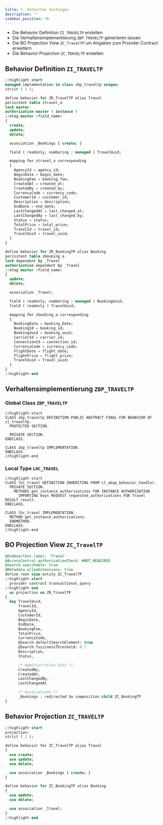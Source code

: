 ```yaml
---
title: 7. Verhalten festlegen
description: ""
sidebar_position: 70
---
```


- Die Behavior Definition `ZI_TRAVELTP` erstellen
- Die Verhaltensimplementierung `ZBP_TRAVELTP` generieren lassen
- Die BO Projection View `ZC_TravelTP` um Angaben zum Provider Contract erweitern
- Die Behavior Projection `ZC_TRAVELTP` erstellen

## Behavior Definition `ZI_TRAVELTP`

```sql showLineNumbers
//highlight-start
managed implementation in class zbp_traveltp unique;
strict ( 2 );

define behavior for ZR_TravelTP alias Travel
persistent table ztravel_a
lock master
authorization master ( instance )
//etag master <field_name>
{
  create;
  update;
  delete;

  association _Bookings { create; }

  field ( readonly, numbering : managed ) TravelUuid;

  mapping for ztravel_a corresponding
  {
    AgencyId = agency_id;
    BeginDate = begin_date;
    BookingFee = booking_fee;
    CreatedAt = created_at;
    CreatedBy = created_by;
    CurrencyCode = currency_code;
    CustomerId = customer_id;
    Description = description;
    EndDate = end_date;
    LastChangedAt = last_changed_at;
    LastChangedBy = last_changed_by;
    Status = status;
    TotalPrice = total_price;
    TravelId = travel_id;
    TravelUuid = travel_uuid;
  }
}

define behavior for ZR_BookingTP alias Booking
persistent table zbooking_a
lock dependent by _Travel
authorization dependent by _Travel
//etag master <field_name>
{
  update;
  delete;

  association _Travel;

  field ( readonly, numbering : managed ) BookingUuid;
  field ( readonly ) TravelUuid;

  mapping for zbooking_a corresponding
  {
    BookingDate = booking_Date;
    BookingId = booking_id;
    BookingUuid = booking_uuid;
    CarrierId = carrier_id;
    ConnectionId = connection_id;
    CurrencyCode = currency_code;
    FlightDate = flight_date;
    FlightPrice = flight_price;
    TravelUuid = Travel_uuid;
  }
}
//highlight-end
```

## Verhaltensimplementierung `ZBP_TRAVELTP`

### Global Class `ZBP_TRAVELTP`

```abap title="ZBP_TRAVELTP.abap" showLineNumbers
//highlight-start
CLASS zbp_traveltp DEFINITION PUBLIC ABSTRACT FINAL FOR BEHAVIOR OF zi_traveltp.
  PROTECTED SECTION.

  PRIVATE SECTION.
ENDCLASS.

CLASS zbp_traveltp IMPLEMENTATION.
ENDCLASS.
//highlight-end
```

### Local Type `LHC_TRAVEL`

```abap title="ZBP_TRAVELTP.abap" shwoLineNumbers
//highlight-start
CLASS lhc_travel DEFINITION INHERITING FROM cl_abap_behavior_handler.
  PRIVATE SECTION.
    METHODS get_instance_authorizations FOR INSTANCE AUTHORIZATION
      IMPORTING keys REQUEST requested_authorizations FOR Travel RESULT result.
ENDCLASS.

CLASS lhc_travel IMPLEMENTATION.
  METHOD get_instance_authorizations.
  ENDMETHOD.
ENDCLASS.
//highlight-end
```

## BO Projection View `ZC_TravelTP`

```sql showLineNumbers
@EndUserText.label: 'Travel'
@AccessControl.authorizationCheck: #NOT_REQUIRED
@Search.searchable: true
@Metadata.allowExtensions: true
define root view entity ZC_TravelTP
//highlight-start
  provider contract transactional_query
//highlight-end
  as projection on ZR_TravelTP
{
  key TravelUuid,
      TravelId,
      AgencyId,
      CustomerId,
      BeginDate,
      EndDate,
      BookingFee,
      TotalPrice,
      CurrencyCode,
      @Search.defaultSearchElement: true
      @Search.fuzzinessThreshold: 0.7
      Description,
      Status,

      /* Administrative Data */
      CreatedBy,
      CreatedAt,
      LastChangedBy,
      LastChangedAt

      /* Associations */
      _Bookings : redirected to composition child ZC_BookingTP
}
```

## Behavior Projection `ZC_TRAVELTP`

```sql showLineNumbers
//highlight-start
projection;
strict ( 2 );

define behavior for ZC_TravelTP alias Travel
{
  use create;
  use update;
  use delete;

  use association _Bookings { create; }
}

define behavior for ZC_BookingTP alias Booking
{
  use update;
  use delete;

  use association _Travel;
}
//highlight-end
```
